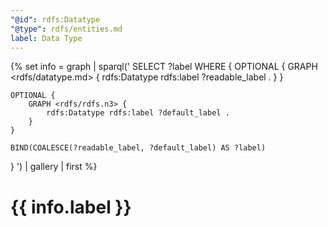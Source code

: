 ```yaml
---
"@id": rdfs:Datatype
"@type": rdfs/entities.md
label: Data Type
---
```


{% set info = graph | sparql('
SELECT ?label WHERE {
    OPTIONAL {
        GRAPH <rdfs/datatype.md> {
            rdfs:Datatype rdfs:label ?readable_label .
        }
    }

    OPTIONAL {
        GRAPH <rdfs/rdfs.n3> {
            rdfs:Datatype rdfs:label ?default_label .
        }
    }
    
    BIND(COALESCE(?readable_label, ?default_label) AS ?label)
}
') | gallery | first %}

# {{ info.label }}
